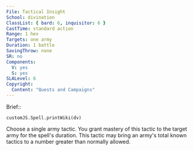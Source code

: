 ```yaml
---
File: Tactical Insight
School: divination
ClassList: { bard: 6, inquisitor: 6 }
CastTime: standard action
Range: 1 hex
Targets: one army
Duration: 1 battle
SavingThrow: none
SR: no
Components:
  V: yes
  S: yes
SLALevel: 6
Copyright:
  Content: "Quests and Campaigns"
---
```

Brief:: 

```dataviewjs
customJS.Spell.printWiki(dv)
```

Choose a single army tactic. You grant mastery of this tactic to the target army for the spell's duration. This tactic may bring an army's total known tactics to a number greater than normally allowed.
